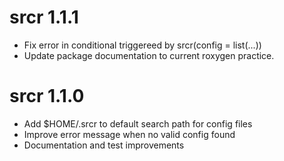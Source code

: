 # srcr 1.1.1

* Fix error in conditional triggereed by srcr(config = list(...))
* Update package documentation to current roxygen practice.

# srcr 1.1.0

* Add $HOME/.srcr to default search path for config files
* Improve error message when no valid config found
* Documentation and test improvements
